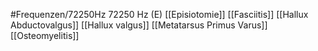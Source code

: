 #Frequenzen/72250Hz
72250 Hz (E)
[[Episiotomie]]
[[Fasciitis]]
[[Hallux Abductovalgus]]
[[Hallux valgus]]
[[Metatarsus Primus Varus]]
[[Osteomyelitis]]